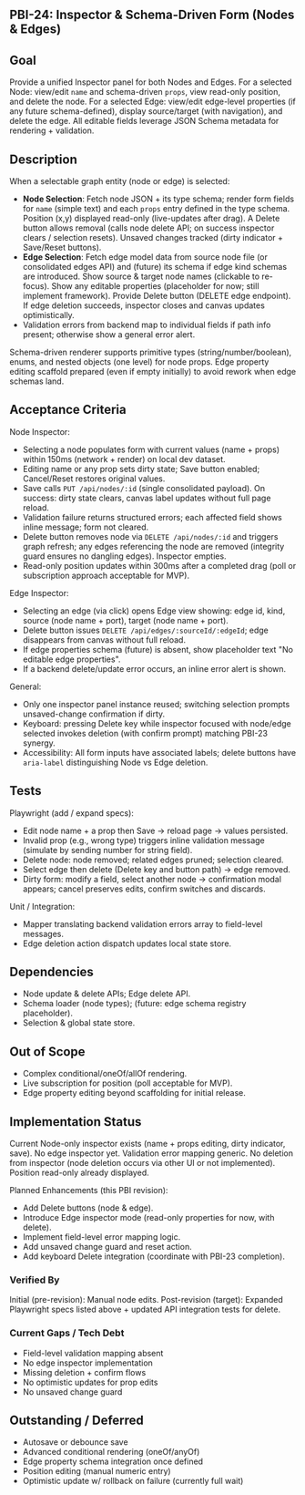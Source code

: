## PBI-24: Inspector & Schema-Driven Form (Nodes & Edges)

Goal
----
Provide a unified Inspector panel for both Nodes and Edges. For a selected Node: view/edit `name` and schema-driven `props`, view read-only position, and delete the node. For a selected Edge: view/edit edge-level properties (if any future schema-defined), display source/target (with navigation), and delete the edge. All editable fields leverage JSON Schema metadata for rendering + validation.

Description
-----------
When a selectable graph entity (node or edge) is selected:
* **Node Selection**: Fetch node JSON + its type schema; render form fields for `name` (simple text) and each `props` entry defined in the type schema. Position (x,y) displayed read-only (live-updates after drag). A Delete button allows removal (calls node delete API; on success inspector clears / selection resets). Unsaved changes tracked (dirty indicator + Save/Reset buttons).
* **Edge Selection**: Fetch edge model data from source node file (or consolidated edges API) and (future) its schema if edge kind schemas are introduced. Show source & target node names (clickable to re-focus). Show any editable properties (placeholder for now; still implement framework). Provide Delete button (DELETE edge endpoint). If edge deletion succeeds, inspector closes and canvas updates optimistically.
* Validation errors from backend map to individual fields if path info present; otherwise show a general error alert.

Schema-driven renderer supports primitive types (string/number/boolean), enums, and nested objects (one level) for node props. Edge property editing scaffold prepared (even if empty initially) to avoid rework when edge schemas land.

Acceptance Criteria
-------------------
Node Inspector:
- Selecting a node populates form with current values (name + props) within 150ms (network + render) on local dev dataset.
- Editing name or any prop sets dirty state; Save button enabled; Cancel/Reset restores original values.
- Save calls `PUT /api/nodes/:id` (single consolidated payload). On success: dirty state clears, canvas label updates without full page reload.
- Validation failure returns structured errors; each affected field shows inline message; form not cleared.
- Delete button removes node via `DELETE /api/nodes/:id` and triggers graph refresh; any edges referencing the node are removed (integrity guard ensures no dangling edges). Inspector empties.
- Read-only position updates within 300ms after a completed drag (poll or subscription approach acceptable for MVP).

Edge Inspector:
- Selecting an edge (via click) opens Edge view showing: edge id, kind, source (node name + port), target (node name + port).
- Delete button issues `DELETE /api/edges/:sourceId/:edgeId`; edge disappears from canvas without full reload.
- If edge properties schema (future) is absent, show placeholder text "No editable edge properties".
- If a backend delete/update error occurs, an inline error alert is shown.

General:
- Only one inspector panel instance reused; switching selection prompts unsaved-change confirmation if dirty.
- Keyboard: pressing Delete key while inspector focused with node/edge selected invokes deletion (with confirm prompt) matching PBI-23 synergy.
- Accessibility: All form inputs have associated labels; delete buttons have `aria-label` distinguishing Node vs Edge deletion.

Tests
-----
Playwright (add / expand specs):
- Edit node name + a prop then Save → reload page → values persisted.
- Invalid prop (e.g., wrong type) triggers inline validation message (simulate by sending number for string field).
- Delete node: node removed; related edges pruned; selection cleared.
- Select edge then delete (Delete key and button path) → edge removed.
- Dirty form: modify a field, select another node → confirmation modal appears; cancel preserves edits, confirm switches and discards.

Unit / Integration:
- Mapper translating backend validation errors array to field-level messages.
- Edge deletion action dispatch updates local state store.

Dependencies
------------
- Node update & delete APIs; Edge delete API.
- Schema loader (node types); (future: edge schema registry placeholder).
- Selection & global state store.

Out of Scope
------------
- Complex conditional/oneOf/allOf rendering.
- Live subscription for position (poll acceptable for MVP).
- Edge property editing beyond scaffolding for initial release.

## Implementation Status
Current Node-only inspector exists (name + props editing, dirty indicator, save). No edge inspector yet. Validation error mapping generic. No deletion from inspector (node deletion occurs via other UI or not implemented). Position read-only already displayed.

Planned Enhancements (this PBI revision):
- Add Delete buttons (node & edge).
- Introduce Edge inspector mode (read-only properties for now, with delete).
- Implement field-level error mapping logic.
- Add unsaved change guard and reset action.
- Add keyboard Delete integration (coordinate with PBI-23 completion).

### Verified By
Initial (pre-revision): Manual node edits.
Post-revision (target): Expanded Playwright specs listed above + updated API integration tests for delete.

### Current Gaps / Tech Debt
- Field-level validation mapping absent
- No edge inspector implementation
- Missing deletion + confirm flows
- No optimistic updates for prop edits
- No unsaved change guard

## Outstanding / Deferred
- Autosave or debounce save
- Advanced conditional rendering (oneOf/anyOf)
- Edge property schema integration once defined
- Position editing (manual numeric entry)
- Optimistic update w/ rollback on failure (currently full wait)
